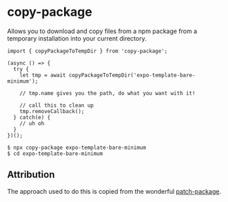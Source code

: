 # copy-package

Allows you to download and copy files from a npm package from a temporary installation into your current directory.

```
import { copyPackageToTempDir } from 'copy-package';

(async () => {
  try {
    let tmp = await copyPackageToTempDir('expo-template-bare-minimum');

    // tmp.name gives you the path, do what you want with it!

    // call this to clean up
    tmp.removeCallback();
  } catch(e) {
    // uh oh
  }
})();
```

```
$ npx copy-package expo-template-bare-minimum
$ cd expo-template-bare-minimum
```

## Attribution

The approach used to do this is copied from the wonderful [patch-package](https://github.com/ds300/patch-package).
